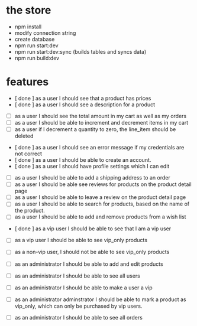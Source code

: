 # the store 

- npm install
- modify connection string
- create database
- npm run start:dev
- npm run start:dev:sync (builds tables and syncs data)
- npm run build:dev

# features

- [ done ] as a user I should see that a product has prices
- [ done ] as a user I should see a description for a product
- [  ] as a user I should see the total amount in my cart as well as my orders
- [  ] as a user I should be able to increment and decrement items in my cart
- [  ] as a user if I decrement a quantity to zero, the line_item should be deleted
- [ done ] as a user I should see an error message if my credentials are not correct
- [ done ] as a user I should be able to create an account.
- [ done ] as a user I should have profile settings which I can edit
- [  ] as a user I should be able to add a shipping address to an order
- [  ] as a user I should be able see reviews for products on the product detail page
- [  ] as a user I should be able to leave a review on the product detail page
- [  ] as a user I should be able to search for products, based on the name of the product.
- [  ] as a user I should be able to add and remove products from a wish list
- [ done ] as a vip user I should be able to see that I am a vip user
- [  ] as a vip user I should be able to see vip_only products
- [  ] as a non-vip user, I should not be able to see vip_only products
- [  ] as an administrator I should be able to add and edit products
- [  ] as an administrator I should be able to see all users
- [  ] as an administrator I should be able to make a user a vip
- [  ] as an administrator adminstrator I should be able to mark a product as vip_only, which can only be purchased by vip users.
- [  ] as an administrator I should be able to see all orders



